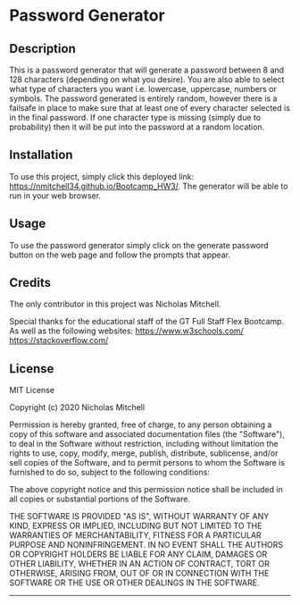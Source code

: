 # Password Generator

## Description 
This is a password generator that will generate a password between 8 and 128 characters (depending on what you desire). You are also able to select what type of characters you want
i.e. lowercase, uppercase, numbers or symbols. The password generated is entirely random, however there is a failsafe in place to make sure that at least one of every character selected is in the final password. If one character type is missing (simply due to probability) then it will be put into the password at a random location.  

## Installation

To use this project, simply click this deployed link: https://nmitchell34.github.io/Bootcamp_HW3/. The generator will be able to run in your web browser. 


## Usage 

To use the password generator simply click on the generate password button on the web page and follow the prompts that appear.


## Credits

The only contributor in this project was Nicholas Mitchell.

Special thanks for the educational staff of the GT Full Staff Flex Bootcamp. As well as the following websites:
https://www.w3schools.com/
https://stackoverflow.com/



## License

MIT License

Copyright (c) 2020 Nicholas Mitchell

Permission is hereby granted, free of charge, to any person obtaining a copy
of this software and associated documentation files (the "Software"), to deal
in the Software without restriction, including without limitation the rights
to use, copy, modify, merge, publish, distribute, sublicense, and/or sell
copies of the Software, and to permit persons to whom the Software is
furnished to do so, subject to the following conditions:

The above copyright notice and this permission notice shall be included in all
copies or substantial portions of the Software.

THE SOFTWARE IS PROVIDED "AS IS", WITHOUT WARRANTY OF ANY KIND, EXPRESS OR
IMPLIED, INCLUDING BUT NOT LIMITED TO THE WARRANTIES OF MERCHANTABILITY,
FITNESS FOR A PARTICULAR PURPOSE AND NONINFRINGEMENT. IN NO EVENT SHALL THE
AUTHORS OR COPYRIGHT HOLDERS BE LIABLE FOR ANY CLAIM, DAMAGES OR OTHER
LIABILITY, WHETHER IN AN ACTION OF CONTRACT, TORT OR OTHERWISE, ARISING FROM,
OUT OF OR IN CONNECTION WITH THE SOFTWARE OR THE USE OR OTHER DEALINGS IN THE
SOFTWARE.

---
